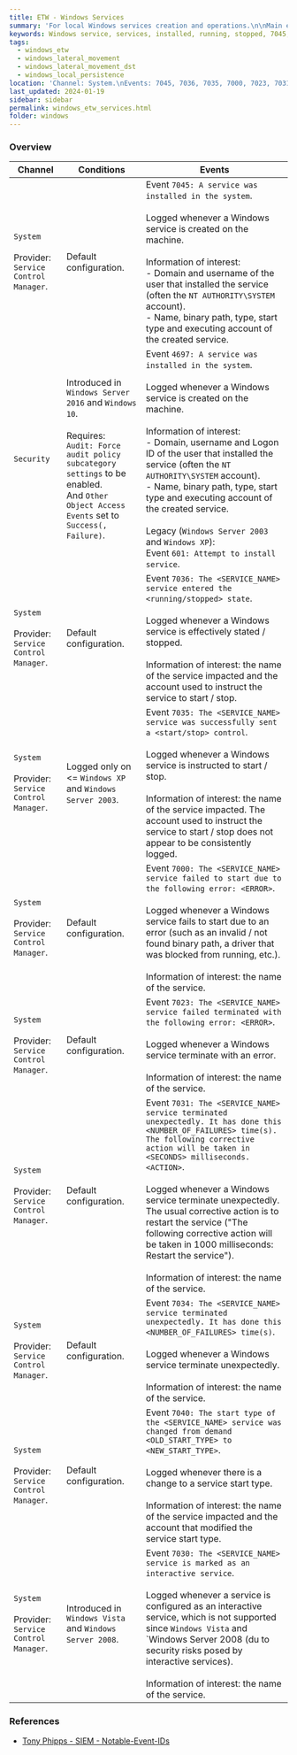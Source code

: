```yaml
---
title: ETW - Windows Services
summary: 'For local Windows services creation and operations.\n\nMain events:\n\nChannel: System.\nEvent ID 7045: "A service was installed in the system".\nEvent ID 7036: "The <SERVICE_NAME> service entered the <running/stopped> state".\n\nChannel: Security.\nEvent ID 4697: "A service was installed in the system" (not enabled by default).'
keywords: Windows service, services, installed, running, stopped, 7045, 7036, 7035, 7000, 7023, 7031, 7034, 7040, 7030, 4697
tags:
  - windows_etw
  - windows_lateral_movement
  - windows_lateral_movement_dst
  - windows_local_persistence
location: 'Channel: System.\nEvents: 7045, 7036, 7035, 7000, 7023, 7031, 7034, 7040, 7030.\n\nChannel: Security.\nEvent: 4697.'
last_updated: 2024-01-19
sidebar: sidebar
permalink: windows_etw_services.html
folder: windows
---
```


### Overview

| Channel | Conditions | Events |
|---------|------------|--------|
| `System` <br><br> Provider: `Service Control Manager`. | Default configuration. | Event `7045: A service was installed in the system`. <br><br> Logged whenever a Windows service is created on the machine. <br><br> Information of interest: <br> - Domain and username of the user that installed the service (often the `NT AUTHORITY\SYSTEM` account). <br> - Name, binary path, type, start type and executing account of the created service. |
| `Security` | Introduced in `Windows Server 2016` and `Windows 10`. <br><br> Requires: <br> `Audit: Force audit policy subcategory settings` to be enabled. <br> And `Other Object Access Events` set to `Success(, Failure)`. | Event `4697: A service was installed in the system`. <br><br> Logged whenever a Windows service is created on the machine. <br><br> Information of interest: <br> - Domain, username and Logon ID of the user that installed the service (often the `NT AUTHORITY\SYSTEM` account). <br> - Name, binary path, type, start type and executing account of the created service. <br><br> Legacy (`Windows Server 2003` and `Windows XP`): <br> Event `601: Attempt to install service`. |
| `System` <br><br> Provider: `Service Control Manager`. | Default configuration. | Event `7036: The <SERVICE_NAME> service entered the <running/stopped> state`. <br><br> Logged whenever a Windows service is effectively stated / stopped. <br><br> Information of interest: the name of the service impacted and the account used to instruct the service to start / stop. |
| `System` <br><br> Provider: `Service Control Manager`. | Logged only on <= `Windows XP` and `Windows Server 2003`. | Event `7035: The <SERVICE_NAME> service was successfully sent a <start/stop> control`. <br><br> Logged whenever a Windows service is instructed to start / stop. <br><br> Information of interest: the name of the service impacted. The account used to instruct the service to start / stop does not appear to be consistently logged. |
| `System` <br><br> Provider: `Service Control Manager`. | Default configuration. | Event `7000: The <SERVICE_NAME> service failed to start due to the following error: <ERROR>`. <br><br> Logged whenever a Windows service fails to start due to an error (such as an invalid / not found binary path, a driver that was blocked from running, etc.). <br><br> Information of interest: the name of the service. |
| `System` <br><br> Provider: `Service Control Manager`. | Default configuration. | Event `7023: The <SERVICE_NAME> service failed terminated with the following error: <ERROR>`. <br><br> Logged whenever a Windows service terminate with an error. <br><br> Information of interest: the name of the service. |
| `System` <br><br> Provider: `Service Control Manager`. | Default configuration. | Event `7031: The <SERVICE_NAME> service terminated unexpectedly. It has done this <NUMBER_OF_FAILURES> time(s). The following corrective action will be taken in <SECONDS> milliseconds. <ACTION>`. <br><br> Logged whenever a Windows service terminate unexpectedly. The usual corrective action is to restart the service ("The following corrective action will be taken in 1000 milliseconds: Restart the service"). <br><br> Information of interest: the name of the service. |
| `System` <br><br> Provider: `Service Control Manager`. | Default configuration. | Event `7034: The <SERVICE_NAME> service terminated unexpectedly. It has done this <NUMBER_OF_FAILURES> time(s)`. <br><br> Logged whenever a Windows service terminate unexpectedly. <br><br> Information of interest: the name of the service. |
| `System` <br><br> Provider: `Service Control Manager`. | Default configuration. | Event `7040: The start type of the <SERVICE_NAME> service was changed from demand <OLD_START_TYPE> to <NEW_START_TYPE>`. <br><br> Logged whenever there is a change to a service start type. <br><br> Information of interest: the name of the service impacted and the account that modified the service start type. |
| `System` <br><br> Provider: `Service Control Manager`. | Introduced in `Windows Vista` and `Windows Server 2008`. | Event `7030: The <SERVICE_NAME> service is marked as an interactive service`. <br><br> Logged whenever a service is configured as an interactive service, which is not supported since `Windows Vista` and `Windows Server 2008 (du to security risks posed by interactive services). <br><br> Information of interest: the name of the service. |

### References

  - [Tony Phipps - SIEM - Notable-Event-IDs](https://github.com/TonyPhipps/SIEM/blob/master/Notable-Event-IDs.md#system-events)
